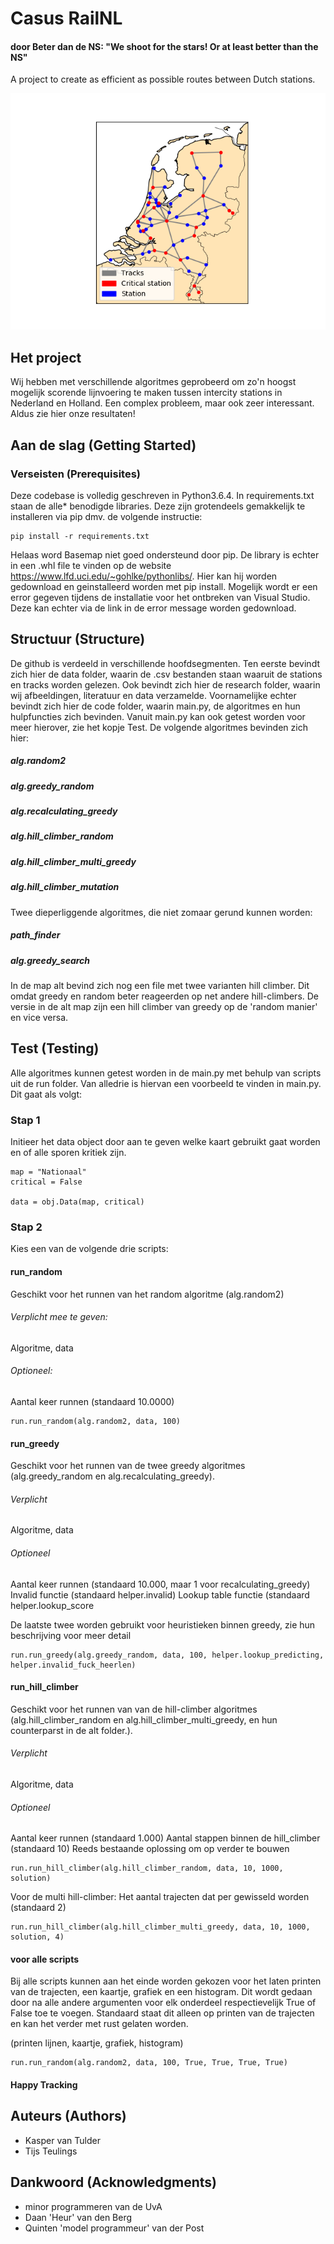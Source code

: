 # Casus RailNL
#### door Beter dan de NS: "We shoot for the stars! Or at least better than the NS"


A project to create as efficient as possible routes between Dutch stations. 

<img src="/research/images/map1.png" alt="Map"/>

## Het project
Wij hebben met verschillende algoritmes geprobeerd om zo'n hoogst mogelijk scorende lijnvoering te maken tussen intercity stations in Nederland en Holland. Een complex probleem, maar ook zeer interessant. Aldus zie hier onze resultaten!

## Aan de slag (Getting Started)
### Verseisten (Prerequisites)
Deze codebase is volledig geschreven in Python3.6.4. In requirements.txt staan de alle* benodigde libraries. Deze zijn grotendeels gemakkelijk te installeren via pip dmv. de volgende instructie:

```
pip install -r requirements.txt
```
Helaas word Basemap niet goed ondersteund door pip. De library is echter in een .whl file te vinden op de website https://www.lfd.uci.edu/~gohlke/pythonlibs/. Hier kan hij worden gedownload en geinstalleerd  worden met pip install. Mogelijk wordt er een error gegeven tijdens de installatie voor het ontbreken van Visual Studio. Deze kan echter via de link in de error message worden gedownload.

## Structuur (Structure)
De github is verdeeld in verschillende hoofdsegmenten. Ten eerste bevindt zich hier de data folder, waarin de .csv bestanden staan waaruit de stations en tracks worden gelezen. Ook bevindt zich hier de research folder, waarin wij afbeeldingen, literatuur en data verzamelde. Voornamelijke echter bevindt zich hier de code folder, waarin main.py, de algoritmes en hun hulpfuncties zich bevinden. Vanuit main.py kan ook getest worden voor meer hierover, zie het kopje Test. 
De volgende algoritmes bevinden zich hier:

##### alg.random2
##### alg.greedy_random
##### alg.recalculating_greedy
##### alg.hill_climber_random
##### alg.hill_climber_multi_greedy
##### alg.hill_climber_mutation

Twee dieperliggende algoritmes, die niet zomaar gerund kunnen worden:
##### path_finder
##### alg.greedy_search

In de map alt bevind zich nog een file met twee varianten hill climber. Dit omdat greedy en random beter reageerden op net andere hill-climbers. De versie in de alt map zijn een hill climber van greedy op de 'random manier' en vice versa.


## Test (Testing)
Alle algoritmes kunnen getest worden in de main.py met behulp van scripts uit de run folder. Van alledrie is hiervan een voorbeeld te vinden in main.py. Dit gaat als volgt:

### Stap 1
Initieer het data object door aan te geven welke kaart gebruikt gaat worden en of alle sporen kritiek zijn.

```
map = "Nationaal"
critical = False

data = obj.Data(map, critical)
```
### Stap 2
Kies een van de volgende drie scripts:

#### run_random
Geschikt voor het runnen van het random algoritme (alg.random2)
###### Verplicht mee te geven:
Algoritme, data
###### Optioneel:
Aantal keer runnen (standaard 10.0000)
```
run.run_random(alg.random2, data, 100)
```

#### run_greedy
Geschikt voor het runnen van de twee greedy algoritmes (alg.greedy_random en alg.recalculating_greedy). 
###### Verplicht
Algoritme, data
###### Optioneel
Aantal keer runnen (standaard 10.000, maar 1 voor recalculating_greedy)
Invalid functie (standaard helper.invalid)
Lookup table functie (standaard helper.lookup_score

De laatste twee worden gebruikt voor heuristieken binnen greedy, zie hun beschrijving voor meer detail
```
run.run_greedy(alg.greedy_random, data, 100, helper.lookup_predicting, helper.invalid_fuck_heerlen)
```

#### run_hill_climber
Geschikt voor het runnen van van de hill-climber algoritmes (alg.hill_climber_random en alg.hill_climber_multi_greedy, en hun counterparst in de alt folder.). 
###### Verplicht
Algoritme, data
###### Optioneel
Aantal keer runnen (standaard 1.000)
Aantal stappen binnen de hill_climber (standaard 10)
Reeds bestaande oplossing om op verder te bouwen
```
run.run_hill_climber(alg.hill_climber_random, data, 10, 1000, solution)
```
Voor de multi hill-climber:
Het aantal trajecten dat per gewisseld worden (standaard 2)
```
run.run_hill_climber(alg.hill_climber_multi_greedy, data, 10, 1000, solution, 4)
```

#### voor alle scripts
Bij alle scripts kunnen aan het einde worden gekozen voor het laten printen van de trajecten, een kaartje, grafiek en een histogram. Dit wordt gedaan door na alle andere argumenten voor elk onderdeel respectievelijk True of False toe te voegen. Standaard staat dit alleen op printen van de trajecten en kan het verder met rust gelaten worden.

(printen lijnen, kaartje, grafiek, histogram)

```
run.run_random(alg.random2, data, 100, True, True, True, True)
```
#### Happy Tracking

## Auteurs (Authors)
* Kasper van Tulder
* Tijs Teulings

## Dankwoord (Acknowledgments)
* minor programmeren van de UvA
* Daan 'Heur' van den Berg
* Quinten 'model programmeur' van der Post



